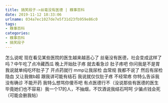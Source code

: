```yaml
---
title: 搞笑段子->丝毫没有医德 | 糗事百科
date: 2019-11-12 18:33:06
urlname: 034a7ec1027de7e5f31d23fb959e86c0
tags: 
- 糗事百科
categories:
- 糗事百科
- 搞笑段子
---
```

怎么说呢 现在看见某些医院的医生越来越恶心了 丝毫没有医德，社会变成这样了吗？中午吃了点冷藏西瓜 晚上开始肚子疼 就去看急诊 肚子疼吧 你问我是不是胃 我说就单纯吃坏肚子了 开点药就行 mmp让我尿检 血常规 我都不说了 然后有尿检隐血 又让我做b超 跟我讲可能有结石 我说就仅仅肚子疼 不经常疼 你特么告诉我没有确诊 不能开药 我特么想骂你傻币吧 有点医德行不（没说那些有医德的医生 毕竟她们也不容易）我一个17的人，不抽烟，不饮酒说我结石呵呵 少骗点钱会死（可能会删我帖）


